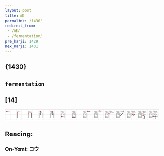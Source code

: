```yaml
---
layout: post
title: 酵
permalink: /1430/
redirect_from:
 - /酵/
 - /fermentation/
pre_kanji: 1429
nex_kanji: 1431
---
```


## {1430}

## `fermentation`

## [14]

<div class="stroke"><img src="../images/E985B5.png" /></div>

## Reading:

### On-Yomi: コウ
